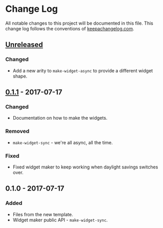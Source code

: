 # Change Log
All notable changes to this project will be documented in this file. This change log follows the conventions of [keepachangelog.com](http://keepachangelog.com/).

## [Unreleased]
### Changed
- Add a new arity to `make-widget-async` to provide a different widget shape.

## [0.1.1] - 2017-07-17
### Changed
- Documentation on how to make the widgets.

### Removed
- `make-widget-sync` - we're all async, all the time.

### Fixed
- Fixed widget maker to keep working when daylight savings switches over.

## 0.1.0 - 2017-07-17
### Added
- Files from the new template.
- Widget maker public API - `make-widget-sync`.

[Unreleased]: https://github.com/your-name/duang/compare/0.1.1...HEAD
[0.1.1]: https://github.com/your-name/duang/compare/0.1.0...0.1.1
